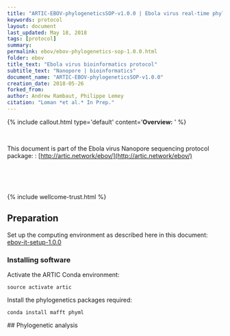 ```yaml
---
title: "ARTIC-EBOV-phylogeneticsSOP-v1.0.0 | Ebola virus real-time phylogenetics"
keywords: protocol
layout: document
last_updated: May 18, 2018
tags: [protocol]
summary:
permalink: ebov/ebov-phylogenetics-sop-1.0.0.html
folder: ebov
title_text: "Ebola virus bioinformatics protocol"
subtitle_text: "Nanopore | bioinformatics"
document_name: "ARTIC-EBOV-phylogeneticsSOP-v1.0.0"
creation_date: 2018-05-26
forked_from: 
author: Andrew Rambaut, Philippe Lemey
citation: "Loman *et al.* In Prep."
---
```


{% include callout.html
type='default'
content='**Overview:** '
%}

<br />

This document is part of the Ebola virus Nanopore sequencing protocol package:
: [http://artic.network/ebov/](http://artic.network/ebov/)

<br /><br /><br />

{% include wellcome-trust.html %}

<div class="pagebreak"> </div>

## Preparation

Set up the computing environment as described here in this document: [ebov-it-setup-1.0.0](ebov-it-setup-1.0.0.html)

### Installing software

Activate the ARTIC Conda environment:

```
source activate artic
```

Install the phylogenetics packages required:

```
conda install mafft phyml  
```

<div class="pagebreak"> </div>
## Phylogenetic analysis

